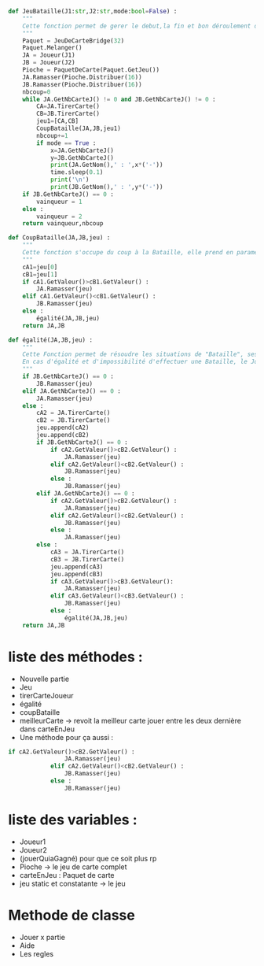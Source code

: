 ```python
def JeuBataille(J1:str,J2:str,mode:bool=False) :
	"""
	Cette fonction permet de gerer le debut,la fin et bon déroulement de la partie de Bataille. elle fait appael a CoupBataille a chaque tour. Elle prend en parametre le nom des deux joueur et aussi optionnellement le 'mode' qui permet de choisir si on veut afficher la partie, par défaut celui-ci est à "Faux". Cette Fonction renvoie le vainqueur et le nombre de coup de la partie
	"""
	Paquet = JeuDeCarteBridge(32)
	Paquet.Melanger()
	JA = Joueur(J1)
	JB = Joueur(J2)
	Pioche = PaquetDeCarte(Paquet.GetJeu())
	JA.Ramasser(Pioche.Distribuer(16))
	JB.Ramasser(Pioche.Distribuer(16))
	nbcoup=0
	while JA.GetNbCarteJ() != 0 and JB.GetNbCarteJ() != 0 :
		CA=JA.TirerCarte()
		CB=JB.TirerCarte()
		jeu1=[CA,CB]
		CoupBataille(JA,JB,jeu1)
		nbcoup+=1
		if mode == True :
			x=JA.GetNbCarteJ()
			y=JB.GetNbCarteJ()
			print(JA.GetNom(),' : ',x*('-'))
			time.sleep(0.1)
			print('\n')
			print(JB.GetNom(),' : ',y*('-'))
	if JB.GetNbCarteJ() == 0 :
		vainqueur = 1
	else :
		vainqueur = 2
	return vainqueur,nbcoup

def CoupBataille(JA,JB,jeu) :
	"""
	Cette fonction s'occupe du coup à la Bataille, elle prend en parametre deuc objet Joueur et les renvoie aprés avoir jouer le coup , elle prend également une liste de deux carte appellée jeu
	"""
	cA1=jeu[0]
	cB1=jeu[1]
	if cA1.GetValeur()>cB1.GetValeur() :
		JA.Ramasser(jeu)
	elif cA1.GetValeur()<cB1.GetValeur() :
		JB.Ramasser(jeu)
	else :
		égalité(JA,JB,jeu)				
	return JA,JB

def égalité(JA,JB,jeu) :
	"""
	Cette Fonction permet de résoudre les situations de "Bataille", ses parametres sont du même type que CoupBataille : Deux Joueur et un Jeu
	En cas d'égalité et d'impossibilité d'effectuer une Bataille, le Joueur avec le moins de carte est avantagé
	"""
	if JB.GetNbCarteJ() == 0 :
		JB.Ramasser(jeu)
	elif JA.GetNbCarteJ() == 0 :
		JA.Ramasser(jeu)
	else :
		cA2 = JA.TirerCarte()
		cB2 = JB.TirerCarte()
		jeu.append(cA2)
		jeu.append(cB2)
		if JB.GetNbCarteJ() == 0 :
			if cA2.GetValeur()>cB2.GetValeur() :
				JA.Ramasser(jeu)
			elif cA2.GetValeur()<cB2.GetValeur() :
				JB.Ramasser(jeu)
			else : 
				JB.Ramasser(jeu)
		elif JA.GetNbCarteJ() == 0 :
			if cA2.GetValeur()>cB2.GetValeur() :
				JA.Ramasser(jeu)
			elif cA2.GetValeur()<cB2.GetValeur() :
				JB.Ramasser(jeu)
			else : 
				JA.Ramasser(jeu)
		else :
			cA3 = JA.TirerCarte()
			cB3 = JB.TirerCarte()
			jeu.append(cA3)
			jeu.append(cB3)
			if cA3.GetValeur()>cB3.GetValeur():
				JA.Ramasser(jeu)
			elif cA3.GetValeur()<cB3.GetValeur() :
				JB.Ramasser(jeu)
			else :
				égalité(JA,JB,jeu)
	return JA,JB
```

# liste des méthodes :

* Nouvelle partie
* Jeu
* tirerCarteJoueur
* égalité
* coupBataille
* meilleurCarte -> revoit la meilleur carte jouer entre les deux dernière dans carteEnJeu
* Une méthode pour ça aussi :

```python 
if cA2.GetValeur()>cB2.GetValeur() :
				JA.Ramasser(jeu)
			elif cA2.GetValeur()<cB2.GetValeur() :
				JB.Ramasser(jeu)
			else : 
				JB.Ramasser(jeu) 
``` 

# liste des variables :

* Joueur1
* Joueur2
* (jouerQuiaGagné) pour que ce soit plus rp
* Pioche -> le jeu de carte complet
* carteEnJeu : Paquet de carte
* jeu static et constatante -> le jeu

# Methode de classe

* Jouer x partie
* Aide
* Les regles